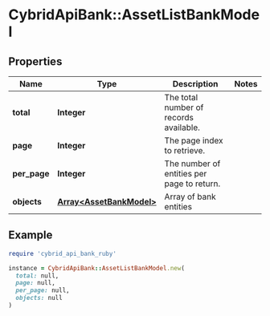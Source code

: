 # CybridApiBank::AssetListBankModel

## Properties

| Name | Type | Description | Notes |
| ---- | ---- | ----------- | ----- |
| **total** | **Integer** | The total number of records available. |  |
| **page** | **Integer** | The page index to retrieve. |  |
| **per_page** | **Integer** | The number of entities per page to return. |  |
| **objects** | [**Array&lt;AssetBankModel&gt;**](AssetBankModel.md) | Array of bank entities |  |

## Example

```ruby
require 'cybrid_api_bank_ruby'

instance = CybridApiBank::AssetListBankModel.new(
  total: null,
  page: null,
  per_page: null,
  objects: null
)
```

